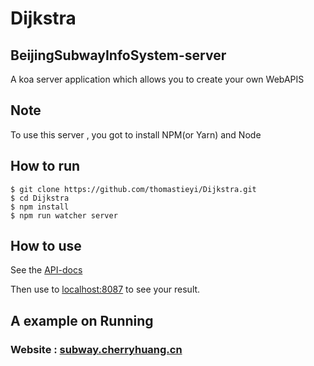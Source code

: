 # Dijkstra

## BeijingSubwayInfoSystem-server

A koa server application which allows you to create your own WebAPIS

## Note

To use this server , you got to install NPM(or Yarn) and Node

## How to run

```
$ git clone https://github.com/thomastieyi/Dijkstra.git
$ cd Dijkstra
$ npm install
$ npm run watcher server
```

## How to use

See the [API-docs](http://subway-api.cherryhuang.cn:81)

Then use to [localhost:8087](http://localhost:8087/getShortInfo?s=五道口&t=苹果园) to see your result.

## A example on Running

### Website : [subway.cherryhuang.cn](https://subway.cherryhuang.cn:)
